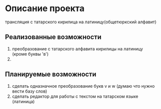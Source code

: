 # Описание проекта
трансляция с татарского кирилица на латиницу(общетюркский алфавит)

## Реализованные возможности
1. преобразование с татарского алфавита кирилицы на латиницу (кроме буквы 'в')
2. 

## Планируемые возможности
1. сделать одназначное преобразование букв v и w (думаю что нужно вести базу слов)
2. сделать редактор для работы с текстом на татарском языке (латиница)
